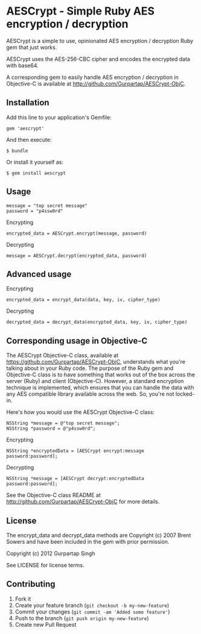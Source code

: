 # AESCrypt - Simple Ruby AES encryption / decryption

AESCrypt is a simple to use, opinionated AES encryption / decryption Ruby gem that just works.

AESCrypt uses the AES-256-CBC cipher and encodes the encrypted data with base64.

A corresponding gem to easily handle AES encryption / decryption in Objective-C is available at http://github.com/Gurpartap/AESCrypt-ObjC.

## Installation

Add this line to your application's Gemfile:

    gem 'aescrypt'

And then execute:

    $ bundle

Or install it yourself as:

    $ gem install aescrypt

## Usage

    message = "top secret message"
    password = "p4ssw0rd"

Encrypting

    encrypted_data = AESCrypt.encrypt(message, password)

Decrypting

    message = AESCrypt.decrypt(encrypted_data, password)

## Advanced usage

Encrypting

    encrypted_data = encrypt_data(data, key, iv, cipher_type)

Decrypting

    decrypted_data = decrypt_data(encrypted_data, key, iv, cipher_type)

## Corresponding usage in Objective-C

The AESCrypt Objective-C class, available at https://github.com/Gurpartap/AESCrypt-ObjC, understands what you're talking about in your Ruby code. The purpose of the Ruby gem and Objective-C class is to have something that works out of the box across the server (Ruby) and client (Objective-C). However, a standard encryption technique is implemented, which ensures that you can handle the data with any AES compatible library available across the web. So, you're not locked-in.

Here's how you would use the AESCrypt Objective-C class:

    NSString *message = @"top secret message";
    NSString *password = @"p4ssw0rd";

Encrypting

    NSString *encryptedData = [AESCrypt encrypt:message password:password];

Decrypting

    NSString *message = [AESCrypt decrypt:encryptedData password:password];

See the Objective-C class README at http://github.com/Gurpartap/AESCrypt-ObjC for more details.

## License

The encrypt_data and decrypt_data methods are Copyright (c) 2007 Brent Sowers and have been included in the gem with prior permission.

Copyright (c) 2012 Gurpartap Singh

See LICENSE for license terms.

## Contributing

1. Fork it
2. Create your feature branch (`git checkout -b my-new-feature`)
3. Commit your changes (`git commit -am 'Added some feature'`)
4. Push to the branch (`git push origin my-new-feature`)
5. Create new Pull Request
